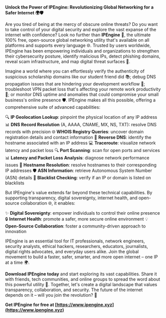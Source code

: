 **Unlock the Power of IPEngine: Revolutionizing Global Networking for a Safer Internet 🌍🛡️**

Are you tired of being at the mercy of obscure online threats? Do you want to take control of your digital security and explore the vast expanse of the internet with confidence? Look no further than **IPEngine** 🚀, the ultimate 100% free, open-source global networking utility that's available on all platforms and supports every language 🌐. Trusted by users worldwide, IPEngine has been empowering individuals and organizations to strengthen their cybersecurity posture, identify malicious IPs, detect phishing domains, reveal scam infrastructure, and map digital threat surfaces 🔐.

Imagine a world where you can effortlessly verify the authenticity of suspicious scholarship domains like our student friend did 📚; debug DNS propagation issues that are hindering your development workflow 🤖; troubleshoot VPN packet loss that's affecting your remote work productivity 💼; or monitor DNS uptime and anomalies that could compromise your small business's online presence 🛡️. IPEngine makes all this possible, offering a comprehensive suite of advanced capabilities:

🔍 **IP Geolocation Lookup**: pinpoint the physical location of any IP address
📊 **DNS Record Resolution** (A, AAAA, CNAME, MX, NS, TXT): resolve DNS records with precision
🌐 **WHOIS Registry Queries**: uncover domain registration details and contact information
🔄 **Reverse DNS**: identify the hostname associated with an IP address
💻 **Traceroute**: visualize network latency and packet loss
🔍 **Port Scanning**: scan for open ports and services
📊 **Latency and Packet Loss Analysis**: diagnose network performance issues
📍 **Hostname Resolution**: resolve hostnames to their corresponding IP addresses
🛡️ **ASN Information**: retrieve Autonomous System Number (ASN) details
🚫 **Blacklist Checking**: verify if an IP or domain is listed on blacklists

But IPEngine's value extends far beyond these technical capabilities. By supporting transparency, digital sovereignty, internet health, and open-source collaboration 🌐, it enables:

✨ **Digital Sovereignty**: empower individuals to control their online presence
🔒 **Internet Health**: promote a safer, more secure online environment
💡 **Open-Source Collaboration**: foster a community-driven approach to innovation

IPEngine is an essential tool for IT professionals, network engineers, security analysts, ethical hackers, researchers, educators, journalists, digital rights advocates, and everyday users alike. Join the global movement to build a faster, safer, smarter, and more open internet – one IP at a time 🌍.

**Download IPEngine today** and start exploring its vast capabilities. Share it with friends, tech communities, and online groups to spread the word about this powerful utility 🔗. Together, let's create a digital landscape that values transparency, collaboration, and security. The future of the internet depends on it – will you join the revolution? 🚀

**Get IPEngine for free at [https://www.ipengine.xyz](https://www.ipengine.xyz)**